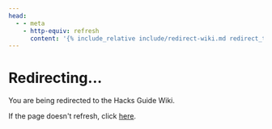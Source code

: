 ```yaml
---
head:
  - - meta
    - http-equiv: refresh
      content: '{% include_relative include/redirect-wiki.md redirect_to="https://wiki.hacks.guide/wiki/Wii:Riivolution" %}'
---
```


# Redirecting...

You are being redirected to the Hacks Guide Wiki.

If the page doesn't refresh, click [here](https://wiki.hacks.guide/wiki/Wii:Riivolution).
